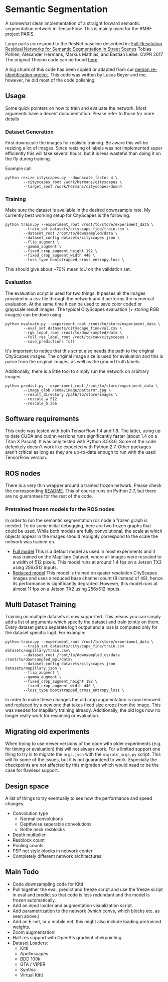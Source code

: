 # Semantic Segmentation
A somewhat clean implementation of a straight forward semantic segmentation
network in TensorFlow. This is mainly used for the BMBF project PARIS.

Large parts correspond to the ResNet baseline described in:
[Full-Resolution Residual Networks for Semantic Segmentation in Street Scenes](https://arxiv.org/abs/1611.08323)
Tobias Pohlen, Alexander Hermans, Markus Mathias, and Bastian Leibe. CVPR 2017
The original Theano code can be found [here](https://github.com/TobyPDE/FRRN).

A big chunk of this code has been copied or adapted from our
[person re-identification project](https://github.com/VisualComputingInstitute/triplet-reid).
This code was written by Lucas Beyer and me, however, he did most of the code
polishing.

## Usage
Some quick pointers on how to train and evaluate the network. Most arguments
have a decent documentation. Please refer to those for more details

### Dataset Generation
First downscale the images for realistic training. Be aware this will be
resizing a lot of images. Since resizing of labels was not implemented super
efficiently this will take several hours, but it is less wasteful than doing it
on the fly during training.

Example call:
```
python resize_cityscapes.py --downscale_factor 4 \
        --cityscapes_root /work/hermans/cityscapes \
        --target_root /work/hermans/cityscapes/down4
```

### Training
Make sure the dataset is available in the desired downsample rate. My currently
best working setup for CityScapes is the following:
```
python train.py --experiment_root /root/to/store/experiment_data \
        --train_set datasets/cityscape_fine/train.csv \
        --dataset_root /root/to/downsampled/data \
        --dataset_config datasets/cityscapes.json \
        --flip_augment \
        --gamma_augment \
        --fixed_crop_augment_height 192 \
        --fixed_crop_augment_width 448 \
        --loss_type bootstrapped_cross_entropy_loss \
```
This should give about ~70% mean IoU on the validation set.

### Evaluation
The evaluation script is used for two things. It passes all the images provided
in a csv file through the network and it performs the numerical evaluation. At
the same time it can be used to save color coded or grayscale result images.
The typical CityScapes evaluation (+ storing RGB images) can be done using:
```
python evaluate.py --experiment_root /root/to/store/experiment_data \
        --eval_set datasets/cityscape_fine/val.csv \
        --rgb_input_root /root/to/downsampled/data \
        --full_res_label_root /root/to/raw/cityscapes \
        --save_predictions full
```
It's important to notice that this script also needs the path to the original
CityScapes images. The original image size is used for evaluation and this is
parse from the original images, as well as the ground truth labels.

Additionally, there is a little tool to simply run the network on arbitrary
images:
```
python predict.py --experiment_root /root/to/store/experiment_data \
        --image_glob /some/image/pattern*.jpg \
        --result_directory /path/to/store/images \
        --rescale_w 512
        --rescale_h 256
```

## Software requirements
This code was tested with both TensorFlow 1.4 and 1.8. The latter, using up to date CUDA and cudnn versions runs significantly faster (about 1.4 on a Titan X Pascal). It was only tested with Python 3.5/3.6. Some of the code defenitely doesn't work like expected with Python 2.7. Other packages aren't critical as long as they are up-to-date enough to run with the used TensorFlow version.

## ROS nodes
There is a very thin wrapper around a trained frozen network. Please check the corresponding [README](https://github.com/VisualComputingInstitute/PARIS-sem-seg/blob/master/ros_nodes/ROS_NODES_README.md). This of course runs on Python 2.7, but there are no guarantees for the rest of the code.

### Pretrained frozen models for the ROS nodes
In order to run the semantic segmentation ros node a frozen graph is needed. To do some initial debugging, here are two frozen graphs that could be used. While both models are fully convolutional, the scale at which objects appear in the images should reoughly correspond to the scale the network was trained on.
* [Full model](https://rwth-aachen.sciebo.de/s/1BJk7Ek5XrA5vvI) This is a default model as used in most experiments and it was trained on the Mapillary Dataset, where all images were rescaled to a width of 512 pixels. This model runs at around 1.4 fps on a Jetson TX2 using 256x512 inputs.
* [Reduced model](https://rwth-aachen.sciebo.de/s/UIvpPJtcGOszjOd) This model is trained on quater resolution CityScapes images and uses a reduced base channel count (8 instead of 48), hence its performance is significantly degraded. However, this model runs at almost 11 fps on a Jetson TX2 using 256x512 inputs.

## Multi Dataset Training
Training on multiple datasets is now supported. This means you can simply add a
list of arguments which specify the dataset and train jointly on them.
Every dataset gets a separate logit output and a loss is computed only for the
dataset specific logit. For example:
```
python train.py --experiment_root /root/to/store/experiment_data \
        --train_set datasets/cityscape_fine/train.csv datasets/mapillary/train.csv\
        --dataset_root /root/to/downsampled_cs/data /root/to/downsampled_mpl/data\
        --dataset_config datasets/cityscapes.json datasets/mapillary.json \
        --flip_augment \
        --gamma_augment \
        --fixed_crop_augment_height 192 \
        --fixed_crop_augment_width 448 \
        --loss_type bootstrapped_cross_entropy_loss \
```
In order to make these changes the old crop augmentation is now removed and
replaced by a new one that takes fixed size crops from the image. This was
needed for mapillary training already. Additionally, the old logs now no longer
really work for resuming or evaluation.

## Migrating old experiments
When trying to use newer versions of the code with older experiments (e.g. for
timing or evaluation) this will not always work. For a limited support one thing
to try is to migrate the `args.json` with the `migrate_args.py` script. This
will fix some of the issues, but it is not guaranteed to work. Especially the
checkpoints are not affected by this migration which would need to be the case
for flawless support.

## Design space
A list of things to try eventually to see how the performance and speed changes.

* Convolution type
    * Normal convolutions
    * Depthwise seperable convolutions
    * Bottle neck resblocks
* Depth multiplier
* Resblock count
* Pooling counts
* PSP net style blocks in network center
* Completely different network architectures



## Main Todo
* Code downsampling code for Kitti
* Pull together the eval, predict and freeze script and use the freeze script in
eval and predict so that code is less redundant and the model is frozen automatically.
* Add an input loader and augmentation visualization script.
* Add parametrization to the network (which convs, which blocks etc. as seen above.)
* Add an E-net, or a mobile net, this might also include loading pretrained weights.
* Zoom augmentation!
* Half res support with OpenAIs gradient chekpointing
* Dataset Loaders:
    * Kitti
    * Apolloscapes
    * BDD 100k
    * GTA / VIPER
    * Synthia
    * Virtual Kitti
